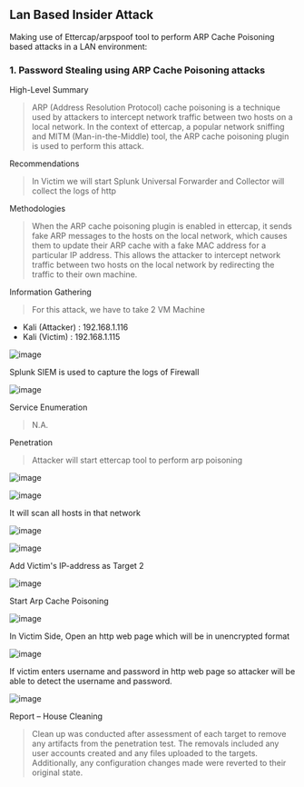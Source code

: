 ## Lan Based Insider Attack

Making use of Ettercap/arpspoof tool to perform ARP Cache Poisoning based attacks in a LAN environment:

### 1. Password Stealing using ARP Cache Poisoning attacks

High-Level Summary

> ARP (Address Resolution Protocol) cache poisoning is a technique used by attackers to intercept network traffic between two hosts on a local network. In the context of ettercap, a popular network sniffing and MITM (Man-in-the-Middle) tool, the ARP cache poisoning plugin is used to perform this attack.

Recommendations	

> In Victim we will start Splunk Universal Forwarder and Collector will collect the logs of http

Methodologies	

> When the ARP cache poisoning plugin is enabled in ettercap, it sends fake ARP messages to the hosts on the local network, which causes them to update their ARP cache with a fake MAC address for a particular IP address. This allows the attacker to intercept network traffic between two hosts on the local network by redirecting the traffic to their own machine.

Information Gathering

>  For this attack, we have to take 2 VM Machine
  - Kali (Attacker) : 192.168.1.116
  - Kali (Victim) : 192.168.1.115

![image](https://github.com/jayshah17/Implementation-of-Cyber-Security-Lab/assets/76842630/437fc4e3-149a-42af-9f8f-36818f619c94)

Splunk SIEM is used to capture the logs of Firewall

![image](https://github.com/jayshah17/Implementation-of-Cyber-Security-Lab/assets/76842630/941e2cd0-b80f-4b8c-912b-5667c5898727)


Service Enumeration

> N.A.	

Penetration	

> Attacker will start ettercap tool to perform arp poisoning

![image](https://github.com/jayshah17/Implementation-of-Cyber-Security-Lab/assets/76842630/17582768-91fe-410a-8642-10b5bc50cb24)

![image](https://github.com/jayshah17/Implementation-of-Cyber-Security-Lab/assets/76842630/f6230892-e922-4048-bf48-d42a4dfb8596)

It will scan all hosts in that network

![image](https://github.com/jayshah17/Implementation-of-Cyber-Security-Lab/assets/76842630/4c4edc3f-00d4-4812-bcbe-19ae9b1047e3)

![image](https://github.com/jayshah17/Implementation-of-Cyber-Security-Lab/assets/76842630/ed86e8ca-fa00-4f39-8a27-636c84b10ae0)

Add Victim's IP-address as Target 2

![image](https://github.com/jayshah17/Implementation-of-Cyber-Security-Lab/assets/76842630/b2cdcab4-8733-47ea-9db0-7aedcaca1e76)

Start Arp Cache Poisoning

![image](https://github.com/jayshah17/Implementation-of-Cyber-Security-Lab/assets/76842630/661e456c-e17c-47e5-aa33-f937bf2f9701)

In Victim Side, Open an http web page which will be in unencrypted format 

![image](https://github.com/jayshah17/Implementation-of-Cyber-Security-Lab/assets/76842630/6a8fb5a0-f231-41e8-96e5-6d0155b3dbe7)

If victim enters username and password in http web page so attacker will be able to detect the username and password.

![image](https://github.com/jayshah17/Implementation-of-Cyber-Security-Lab/assets/76842630/0e4df768-923d-41bd-98da-950f193e6ca0)

Report – House Cleaning

> Clean up was conducted after assessment of each target to remove any artifacts from the penetration test. The removals included any user accounts created and any files uploaded to the targets. Additionally, any configuration changes made were reverted to their original state. 


   
